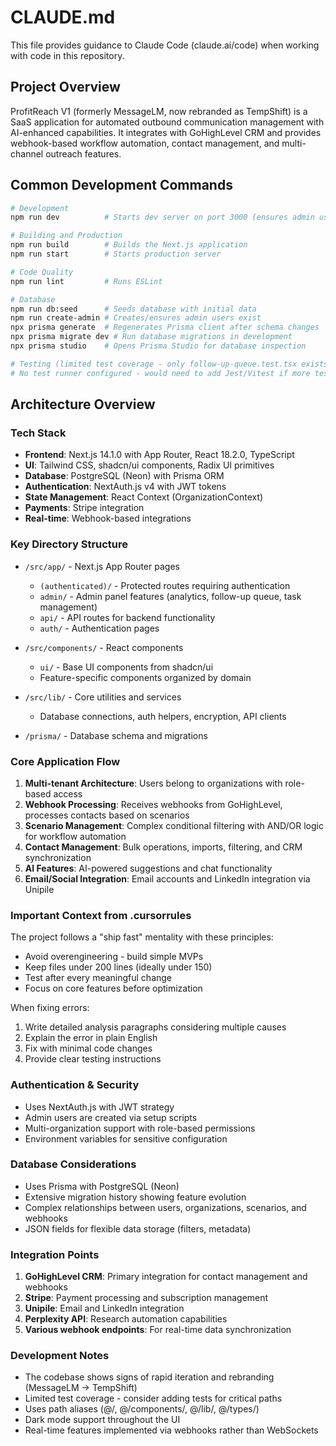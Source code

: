 # CLAUDE.md

This file provides guidance to Claude Code (claude.ai/code) when working with code in this repository.

## Project Overview

ProfitReach V1 (formerly MessageLM, now rebranded as TempShift) is a SaaS application for automated outbound communication management with AI-enhanced capabilities. It integrates with GoHighLevel CRM and provides webhook-based workflow automation, contact management, and multi-channel outreach features.

## Common Development Commands

```bash
# Development
npm run dev          # Starts dev server on port 3000 (ensures admin user exists)

# Building and Production
npm run build        # Builds the Next.js application
npm run start        # Starts production server

# Code Quality
npm run lint         # Runs ESLint

# Database
npm run db:seed      # Seeds database with initial data
npm run create-admin # Creates/ensures admin users exist
npx prisma generate  # Regenerates Prisma client after schema changes
npx prisma migrate dev # Run database migrations in development
npx prisma studio    # Opens Prisma Studio for database inspection

# Testing (limited test coverage - only follow-up-queue.test.tsx exists)
# No test runner configured - would need to add Jest/Vitest if more tests are needed
```

## Architecture Overview

### Tech Stack
- **Frontend**: Next.js 14.1.0 with App Router, React 18.2.0, TypeScript
- **UI**: Tailwind CSS, shadcn/ui components, Radix UI primitives
- **Database**: PostgreSQL (Neon) with Prisma ORM
- **Authentication**: NextAuth.js v4 with JWT tokens
- **State Management**: React Context (OrganizationContext)
- **Payments**: Stripe integration
- **Real-time**: Webhook-based integrations

### Key Directory Structure

- `/src/app/` - Next.js App Router pages
  - `(authenticated)/` - Protected routes requiring authentication
  - `admin/` - Admin panel features (analytics, follow-up queue, task management)
  - `api/` - API routes for backend functionality
  - `auth/` - Authentication pages

- `/src/components/` - React components
  - `ui/` - Base UI components from shadcn/ui
  - Feature-specific components organized by domain

- `/src/lib/` - Core utilities and services
  - Database connections, auth helpers, encryption, API clients

- `/prisma/` - Database schema and migrations

### Core Application Flow

1. **Multi-tenant Architecture**: Users belong to organizations with role-based access
2. **Webhook Processing**: Receives webhooks from GoHighLevel, processes contacts based on scenarios
3. **Scenario Management**: Complex conditional filtering with AND/OR logic for workflow automation
4. **Contact Management**: Bulk operations, imports, filtering, and CRM synchronization
5. **AI Features**: AI-powered suggestions and chat functionality
6. **Email/Social Integration**: Email accounts and LinkedIn integration via Unipile

### Important Context from .cursorrules

The project follows a "ship fast" mentality with these principles:
- Avoid overengineering - build simple MVPs
- Keep files under 200 lines (ideally under 150)
- Test after every meaningful change
- Focus on core features before optimization

When fixing errors:
1. Write detailed analysis paragraphs considering multiple causes
2. Explain the error in plain English
3. Fix with minimal code changes
4. Provide clear testing instructions

### Authentication & Security

- Uses NextAuth.js with JWT strategy
- Admin users are created via setup scripts
- Multi-organization support with role-based permissions
- Environment variables for sensitive configuration

### Database Considerations

- Uses Prisma with PostgreSQL (Neon)
- Extensive migration history showing feature evolution
- Complex relationships between users, organizations, scenarios, and webhooks
- JSON fields for flexible data storage (filters, metadata)

### Integration Points

1. **GoHighLevel CRM**: Primary integration for contact management and webhooks
2. **Stripe**: Payment processing and subscription management
3. **Unipile**: Email and LinkedIn integration
4. **Perplexity API**: Research automation capabilities
5. **Various webhook endpoints**: For real-time data synchronization

### Development Notes

- The codebase shows signs of rapid iteration and rebranding (MessageLM → TempShift)
- Limited test coverage - consider adding tests for critical paths
- Uses path aliases (@/, @/components/, @/lib/, @/types/)
- Dark mode support throughout the UI
- Real-time features implemented via webhooks rather than WebSockets